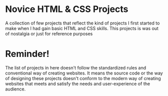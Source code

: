 # Novice HTML & CSS Projects
A collection of few projects that reflect the kind of projects I first started to make when I had gain basic HTML and CSS skills. This projects is was out of nostalgia or just for reference purposes
# Reminder!
The list of projects in here doesn't follow the standardized rules and conventional way of creating websites. It means the source code or the way of designing these projects doesn't conform to the modern way of creating websites that meets and satisfy the needs and user-experience of the audience. 
